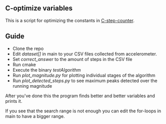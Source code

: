 ## C-optimize variables

This is a script for optimizing the constants in [C-step-counter](https://github.com/Ana-Mirza/C-Step-Counter).

## Guide

 - Clone the repo
 - Edit *dataset[]* in main to your CSV files collected from accelerometer.
 - Set *correct_answer* to the amount of steps in the CSV file
 - Run cmake
 - Execute the binary *testAlgorithm*
 - Run *plot_magnitude.py* for plotting individual stages of the algorithm
 - Run *plot_detected_steps.py* to see maximum peaks detected over the running magnitude 

After you've done this the program finds better and better variables and prints it.

If you see that the search range is not enough you can edit the for-loops in main to have a bigger range.
